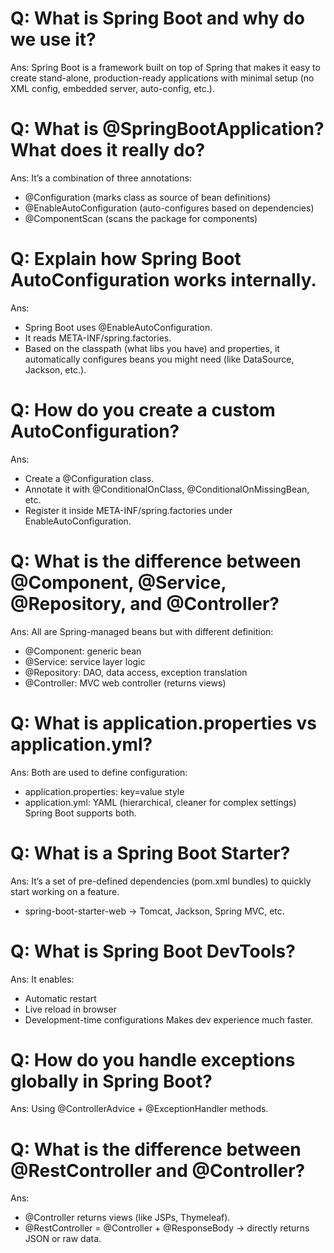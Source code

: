 # Q: What is Spring Boot and why do we use it?
Ans: Spring Boot is a framework built on top of Spring that makes it easy to create stand-alone, production-ready applications with minimal setup (no XML config, embedded server, auto-config, etc.).

# Q: What is @SpringBootApplication? What does it really do?
Ans: It’s a combination of three annotations:
- @Configuration (marks class as source of bean definitions)
- @EnableAutoConfiguration (auto-configures based on dependencies)
- @ComponentScan (scans the package for components)

# Q: Explain how Spring Boot AutoConfiguration works internally.
Ans: 
- Spring Boot uses @EnableAutoConfiguration.
- It reads META-INF/spring.factories.
- Based on the classpath (what libs you have) and properties, it automatically configures beans you might need (like DataSource, Jackson, etc.).

# Q: How do you create a custom AutoConfiguration?
Ans: 
- Create a @Configuration class.
- Annotate it with @ConditionalOnClass, @ConditionalOnMissingBean, etc.
- Register it inside META-INF/spring.factories under EnableAutoConfiguration.

# Q: What is the difference between @Component, @Service, @Repository, and @Controller?
Ans: All are Spring-managed beans but with different definition:
- @Component: generic bean
- @Service: service layer logic
- @Repository: DAO, data access, exception translation
- @Controller: MVC web controller (returns views)

# Q: What is application.properties vs application.yml?
Ans: Both are used to define configuration:
- application.properties: key=value style
- application.yml: YAML (hierarchical, cleaner for complex settings)
Spring Boot supports both.

# Q: What is a Spring Boot Starter?
Ans: It’s a set of pre-defined dependencies (pom.xml bundles) to quickly start working on a feature.
- spring-boot-starter-web → Tomcat, Jackson, Spring MVC, etc.

# Q: What is Spring Boot DevTools?
Ans: It enables:
- Automatic restart
- Live reload in browser
- Development-time configurations
Makes dev experience much faster.

# Q: How do you handle exceptions globally in Spring Boot?
Ans: Using @ControllerAdvice + @ExceptionHandler methods.

# Q: What is the difference between @RestController and @Controller?
Ans: 
- @Controller returns views (like JSPs, Thymeleaf).
- @RestController = @Controller + @ResponseBody → directly returns JSON or raw data.





